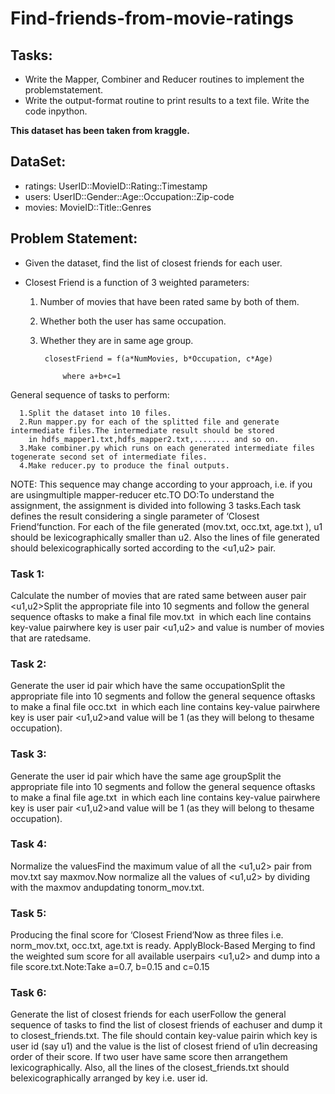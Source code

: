 # Find-friends-from-movie-ratings

## Tasks:
  * Write the Mapper, Combiner and Reducer routines to implement the problemstatement.
  * Write the output-format routine to print results to a text file. Write the code inpython.
  
**This dataset has been taken from kraggle.**

## DataSet:
  * ratings: UserID::MovieID::Rating::Timestamp
  * users: UserID::Gender::Age::Occupation::Zip-code
  * movies: MovieID::Title::Genres
  
  
## Problem Statement:
  * Given the dataset, find the list of closest friends for each user.
  * Closest Friend is a function of 3 weighted parameters:
  
    1. Number of movies that have been rated same by both of them.
    2. Whether both the user has same occupation.
    3. Whether they are in same age group.
    
		    closestFriend = f(a*NumMovies, b*Occupation, c*Age)
            
			    where a+b+c=1
    
    
General sequence of tasks to perform:

	  1.Split the dataset into 10 files.
	  2.Run mapper.py for each of the splitted file and generate intermediate files.The intermediate result should be stored
        in hdfs_mapper1.txt,hdfs_mapper2.txt,........ and so on.
	  3.Make combiner.py which runs on each generated intermediate files togenerate second set of intermediate files.
	  4.Make reducer.py to produce the final outputs.


NOTE: This sequence may change according to your approach, i.e. if you are usingmultiple mapper-reducer etc.TO DO:To understand the assignment, the assignment is divided into following 3 tasks.Each task defines the result considering a single parameter of ‘Closest Friend’function. ​For each of the file generated (mov.txt, occ.txt, age.txt ), u1 should be
lexicographically smaller than u2. Also the lines of file generated should belexicographically sorted according to the <u1,u2> pair.

### Task 1: 
Calculate the number of movies that are rated same between auser pair <u1,u2>Split the appropriate file into 10 segments and follow the general sequence oftasks to make a final file ​mov.txt ​ in which each line contains key-value pairwhere key is user pair <u1,u2> and value is number of movies that are ratedsame.

### Task 2: 
Generate the user id pair which have the same occupationSplit the appropriate file into 10 segments and follow the general sequence oftasks to make a final file ​occ.txt ​ in which each line contains key-value pairwhere key is user pair <u1,u2>​​and value will be 1 (as they will belong to thesame occupation).

### Task 3: 
Generate the user id pair which have the same age groupSplit the appropriate file into 10 segments and follow the general sequence oftasks to make a final file ​age.txt ​ in which each line contains key-value pairwhere key is user pair <u1,u2>​​and value will be 1 (as they will belong to thesame occupation).

### Task 4: 
Normalize the valuesFind the maximum value of all the <u1,u2> pair from mov.txt say ​maxmov​.Now normalize all the values of <u1,u2> by dividing with the ​maxmov​ andupdating to ​norm_mov.txt​.

### Task 5: 
Producing the final score for ‘Closest Friend’Now as three files i.e. norm_mov.txt, occ.txt, age.txt is ready. ApplyBlock-Based Merging to find the weighted sum score for all available userpairs <u1,u2> and dump into a file ​score.txt​.Note:​​Take a=0.7, b=0.15 and c=0.15

### Task 6: 
Generate the list of closest friends for each userFollow the general sequence of tasks to find the list of closest friends of eachuser and dump it to closest_friends.txt. The file should contain key-value pairin which key is user id (say u1) and the value is the list of closest friend of u1in decreasing order of their score. If two user have same score then arrangethem lexicographically. Also, all the lines of the closest_friends.txt should belexicographically arranged by key i.e. user id.
